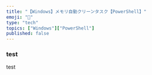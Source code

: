 ```yaml
---
title: "【Windows】メモリ自動クリーンタスク【PowerShell】"
emoji: "🔌"
type: "tech"
topics: ["Windows"]["PowerShell"]
published: false
---
```


### test

test